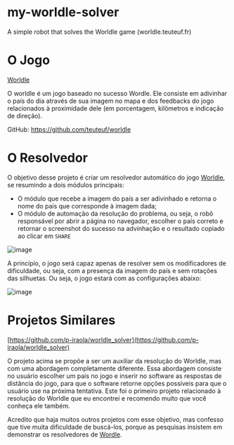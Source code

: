 # my-worldle-solver
A simple robot that solves the Worldle game (worldle.teuteuf.fr)

# O Jogo

[Worldle](https://worldle.teuteuf.fr/)

O worldle é um jogo baseado no sucesso Wordle. Ele consiste em adivinhar o país do dia através de sua imagem no mapa e dos feedbacks do jogo relacionados à proximidade dele (em porcentagem, kilômetros e indicação de direção).

GitHub: https://github.com/teuteuf/worldle

# O Resolvedor

O objetivo desse projeto é criar um resolvedor automático do jogo [Worldle](https://worldle.teuteuf.fr/), se resumindo a dois módulos principais:

- O módulo que recebe a imagem do país a ser adivinhado e retorna o nome do país que corresponde à imagem dada;
- O módulo de automação da resolução do problema, ou seja, o robô responsável por abrir a página no navegador, escolher o país correto e retornar o screenshot do sucesso na advinhação e o resultado copiado ao clicar em `SHARE`

![image](https://user-images.githubusercontent.com/48096245/193467054-41765396-4707-47e5-b267-ea10a74be740.png)


A princípio, o jogo será capaz apenas de resolver sem os modificadores de dificuldade, ou seja, com a presença da imagem do país e sem rotações das silhuetas. Ou seja, o jogo estará com as configurações abaixo:

![image](https://user-images.githubusercontent.com/48096245/193467039-ef36e7d9-1e9e-4ecc-aebd-1c6ff83a8adb.png)

# Projetos Similares

[https://github.com/p-iraola/worldle_solver](https://github.com/p-iraola/worldle_solver)

O projeto acima se propõe a ser um auxiliar da resolução do Worldle, mas com uma abordagem completamente diferente. Essa abordagem consiste no usuário escolher um país no jogo e inserir no software as respostas de distância do jogo, para que o software retorne opções possíveis para que o usuário use na próxima tentativa. Este foi o primeiro projeto relacionado à resolução do Worldle que eu encontrei e recomendo muito que você conheça ele também.

Acredito que haja muitos outros projetos com esse objetivo, mas confesso que tive muita dificuldade de buscá-los, porque as pesquisas insistem em demonstrar os resolvedores de [Wordle](https://www.nytimes.com/games/wordle/index.html).
